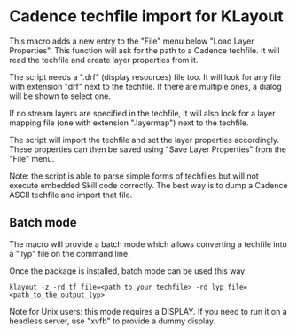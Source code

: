 
# Cadence techfile import for KLayout

This macro adds a new entry to the "File" menu below "Load Layer Properties".
This function will ask for the path to a Cadence techfile. It will read the 
techfile and create layer properties from it.

The script needs a ".drf" (display resources) file too. It will look for 
any file with extension "drf" next to the techfile. If there are multiple ones,
a dialog will be shown to select one.

If no stream layers are specified in the techfile, it will also look for a
layer mapping file (one with extension ".layermap") next to the techfile.

The script will import the techfile and set the layer properties accordingly. 
These properties can then be saved using "Save Layer Properties" from the "File" menu.

Note: the script is able to parse simple forms of techfiles but will not execute 
embedded Skill code correctly. The best way is to dump a Cadence ASCII techfile 
and import that file.

## Batch mode

The macro will provide a batch mode which allows converting a techfile into
a ".lyp" file on the command line. 

Once the package is installed, batch mode can be used this way:

```
klayout -z -rd tf_file=<path_to_your_techfile> -rd lyp_file=<path_to_the_output_lyp>
```

Note for Unix users: this mode requires a DISPLAY. If you need to run it on 
a headless server, use "xvfb" to provide a dummy display.

